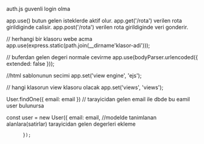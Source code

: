 
auth.js guvenli login olma

app.use() butun gelen isteklerde aktif olur.
app.get('/rota') verilen rota girildiginde calisir.
app.post('/rota') verilen rota girildiginde veri gonderir.

// herhangi bir klasoru webe acma
app.use(express.static(path.join(__dirname'klasor-adi')));

// buferdan gelen degeri normale cevirme
app.use(bodyParser.urlencoded({ extended: false })); 

//html sablonunun secimi
app.set('view engine', 'ejs'); 

// hangi klasorun view klasoru olacak
app.set('views', 'views'); 

User.findOne({ email: email }) // tarayicidan gelen email ile dbde bu eamil user bulunursa

const user = new User({
email: email, //modelde tanimlanan alanlara(satirlar) tarayicidan gelen degerleri ekleme
           
          });

